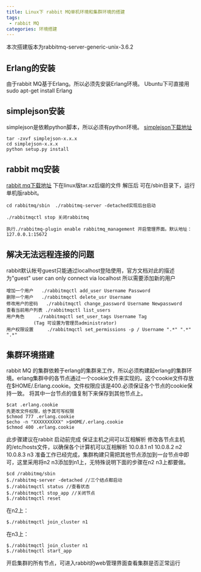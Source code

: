 ```yaml
---
title: Linux下 rabbit MQ单机环境和集群环境的搭建
tags:
 - rabbit MQ
categories: 环境搭建
---
```

本次搭建版本为rabbitmq-server-generic-unix-3.6.2
## Erlang的安装
由于rabbit MQ基于Erlang。所以必须先安装Erlang环境。
Ubuntu下可直接用sudo apt-get install Erlang

## simplejson安装
simplejson是依赖python脚本，所以必须有python环境。
[simplejson下载地址](https://pypi.python.org/pypi/simplejson/_)
```
tar -zxvf simplejson-x.x.x 
cd simplejson-x.x.x
python setup.py install
```
## rabbit mq安装
[rabbit mq下载地址](https://www.rabbitmq.com/download.html)
下在linux版tar.xz后缀的文件
解压后 可在/sbin目录下，运行单机版rabbit。
```
cd rabbitmq/sbin  ./rabbitmq-server -detached实现后台启动

./rabbitmqctl stop 关闭rabbitmq

执行./rabbitmq-plugin enable rabbitmq_management 开启管理界面。默认地址：127.0.0.1:15672 
```

##  解决无法远程连接的问题
rabbit默认帐号guest只能通过localhost登陆使用，官方文档对此的描述为"guest" user can only connect via localhost  所以需要添加新的用户
```
增加一个用户 	 ./rabbitmqctl add_user Username Password
删除一个用户 	 ./rabbitmqctl delete_usr Username
修改用户的密码   ./rabbitmqctl change_password Username Newpassword
查看当前用户列表 ./rabbitmqctl list_users
用户角色	 ./rabbitmqctl set_user_tags Username Tag
		  (Tag 可设置为管理员administrator)
用户权限设置     ./rabbitmqctl set_permissions -p / Username ".*" ".*" ".*" 
```
## 集群环境搭建

rabbit MQ 的集群依赖于erlang的集群来工作，所以必须构建起erlang的集群环境。erlang集群中的各节点通过一个cookie文件来实现的。这个cookie文件存放在$HOME/.Erlang.cookie。文件权限应该是400.必须保证各个节点的cookie保持一致。
将其中一台节点的值复制下来保存到其他节点上。
```
$cat .erlang.cookie
先更改文件权限，给予其可写权限
$chmod 777 .erlang.cookie
$echo -n "XXXXXXXXXX" >$HOME/.erlang.cookie
$chmod 400 .erlang.cookie
```
此步骤建议在rabbit 启动前完成
保证主机之间可以互相解析
修改各节点主机的/etc/hosts文件，以确保各个计算机可以互相解析
10.0.8.1 n1
10.0.8.2 n2
10.0.8.3 n3
准备工作已经完成，集群构建只需把其他节点添加到一台节点中即可，这里采用将n2 n3添加到n1上，无特殊说明下面的步骤在n2 n3上都要做。
```
$cd /rabbitmq/sbin
$./rabbitmq-server -detached //三个结点都启动
$./rabbitmqctl status //查看状态
$./rabbitmqctl stop_app //关闭节点
$./rabbitmqctl reset

```
在n2上：
```
$./rabbitmqctl join_cluster n1
```
在n3上：
```
$./rabbitmqctl join_cluster n1
$./rabbitmqctl start_app
```
开启集群的所有节点，可进入rabbit的web管理界面查看集群是否正常运行
